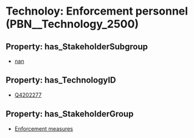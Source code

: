 # Technoloy: __Enforcement personnel__ (PBN__Technology_2500)

## Property: has_StakeholderSubgroup

* [nan](PBN__TechSubgroup_7)

## Property: has_TechnologyID

* [Q4202277](Q4202277)

## Property: has_StakeholderGroup

* [Enforcement measures](PBN__TechGroup_7)

